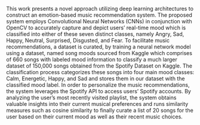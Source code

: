 This work presents a novel approach utilizing deep learning
architectures to construct an emotion-based music recommendation system. The proposed system employs Convolutional
Neural Networks (CNNs) in conjunction with OpenCV to
accurately capture and depict users’ real-time mood which is
classified into either of these seven distinct classes, namely
Angry, Sad, Happy, Neutral, Surprised, Disgusted, and Fear.
To facilitate music recommendations, a dataset is curated,
by training a neural network model using a dataset, named
song moods sourced from Kaggle which comprises of 660
songs with labeled mood information to classify a much larger
dataset of 150,000 songs obtained from the Spotify Dataset on
Kaggle. The classification process categorizes these songs into
four main mood classes: Calm, Energetic, Happy, and Sad and
stores them in our dataset with the classified mood label. In
order to personalize the music recommendations, the system
leverages the Spotify API to access users’ Spotify accounts. By
analyzing the user’s most recently visited playlist, the system
obtains valuable insights into their current musical preferences
and runs similarity measures such as cosine similarity to finally
curate a list of 20 songs for the user based on their current
mood as well as their recent music choices.
